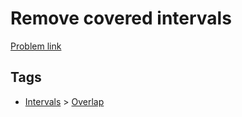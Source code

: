 # Remove covered intervals

[Problem link](https://leetcode.com/problems/remove-covered-intervals)

## Tags

* [Intervals](/README.md#Intervals) > [Overlap](/README.md#Intervals-Overlap)
